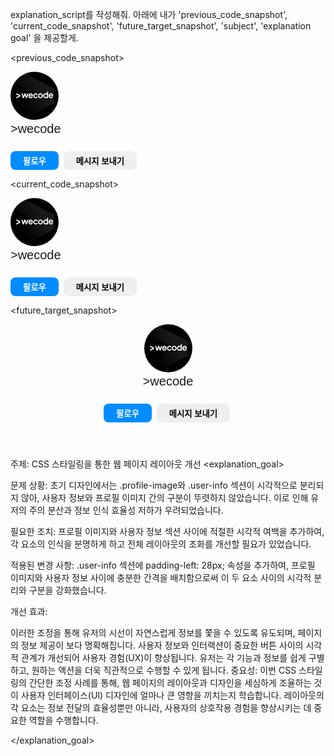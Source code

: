explanation_script를 작성해줘. 아래에 내가 'previous_code_snapshot', 'current_code_snapshot',
'future_target_snapshot', 'subject', 'explanation goal' 을 제공할게.

<previous_code_snapshot>
<!DOCTYPE html>
<html lang="en">

<head>
  <title> My First Instagram </title>
  <style>
    .profile-image {
      width: 77px;
      height: 77px;
      border-radius: 50%;
      display: inline-block;
    }

    .user-info {
      display: inline-block;
    }

    .user-name {
      font-family: Arial;
      font-size: 20px;
    }

    .instagram-button {
      height: 30px;
      border-radius: 8px;
      border: none;
      font-weight: bold;
      margin-top: 24px;
      margin-right: 4px;
      padding: 4px 20px;
    }

    .follow-button {
      color: white;
      background-color: rgb(0, 140, 255);
    }
  </style>
</head>

<body>
  <img class="profile-image" src="./instagram-profile.jpg" alt="profile-picture" />
  <section class="user-info">
    <div class="user-name">
      >wecode
    </div>
    <button class="instagram-button follow-button"> 팔로우 </button>
    <button class="instagram-button"> 메시지 보내기</button>
  </section>
</body>

</html>
</previous_code_snapshot>

<current_code_snapshot>
<!DOCTYPE html>
<html lang="en">

<head>
  <title> My First Instagram </title>
  <style>
    .profile-image {
      width: 77px;
      height: 77px;
      border-radius: 50%;
      display: inline-block;
    }

    .user-info {
      display: inline-block;
      padding-left: 28px;
    }

    .user-name {
      font-family: Arial;
      font-size: 20px;
    }

    .instagram-button {
      height: 30px;
      border-radius: 8px;
      border: none;
      font-weight: bold;
      margin-top: 24px;
      margin-right: 4px;
      padding: 4px 20px;
    }

    .follow-button {
      color: white;
      background-color: rgb(0, 140, 255);
    }
  </style>
</head>

<body>
  <img class="profile-image" src="./instagram-profile.jpg" alt="profile-picture" />
  <section class="user-info">
    <div class="user-name">
      >wecode
    </div>
    <button class="instagram-button follow-button"> 팔로우 </button>
    <button class="instagram-button"> 메시지 보내기</button>
  </section>
</body>

</html>
</current_code_snapshot>

<future_target_snapshot>
<!DOCTYPE html>
<html lang="en">

<head>
  <title> My First Instagram </title>
  <style>
    .profile-image {
      width: 77px;
      height: 77px;
      border-radius: 50%;
      display: inline-block;
    }

    .user-info {
      display: inline-block;
      padding-left: 28px;
    }

    .user-name {
      font-family: Arial;
      font-size: 20px;
    }

    .instagram-button {
      height: 30px;
      border-radius: 8px;
      border: none;
      font-weight: bold;
      margin-top: 24px;
      margin-right: 4px;
      padding: 4px 20px;
    }

    .follow-button {
      color: white;
      background-color: rgb(0, 140, 255);
    }
  </style>
</head>

<body>
  <header class="profile-wrapper">
    <img class="profile-image" src="./instagram-profile.jpg" alt="profile-picture" />
    <section class="user-info">
      <div class="user-name">
        >wecode
      </div>
      <button class="instagram-button follow-button"> 팔로우 </button>
      <button class="instagram-button"> 메시지 보내기</button>
    </section>
  </header>
</body>

</html>
</future_target_snapshot>

<subject> 주제: CSS 스타일링을 통한 웹 페이지 레이아웃 개선 </subject>
<explanation_goal>

문제 상황: 초기 디자인에서는 .profile-image와 .user-info 섹션이 시각적으로 분리되지 않아, 사용자 정보와 프로필 이미지 간의 구분이 뚜렷하지 않았습니다. 이로 인해 유저의 주의 분산과 정보 인식 효율성 저하가 우려되었습니다.

필요한 조치: 프로필 이미지와 사용자 정보 섹션 사이에 적절한 시각적 여백을 추가하여, 각 요소의 인식을 분명하게 하고 전체 레이아웃의 조화를 개선할 필요가 있었습니다.

적용된 변경 사항: .user-info 섹션에 padding-left: 28px; 속성을 추가하여, 프로필 이미지와 사용자 정보 사이에 충분한 간격을 배치함으로써 이 두 요소 사이의 시각적 분리와 구분을 강화했습니다.

개선 효과:

이러한 조정을 통해 유저의 시선이 자연스럽게 정보를 쫓을 수 있도록 유도되며, 페이지의 정보 제공이 보다 명확해집니다.
사용자 정보와 인터랙션이 중요한 버튼 사이의 시각적 관계가 개선되어 사용자 경험(UX)이 향상됩니다. 유저는 각 기능과 정보를 쉽게 구별하고, 원하는 액션을 더욱 직관적으로 수행할 수 있게 됩니다.
중요성: 이번 CSS 스타일링의 간단한 조정 사례를 통해, 웹 페이지의 레이아웃과 디자인을 세심하게 조율하는 것이 사용자 인터페이스(UI) 디자인에 얼마나 큰 영향을 끼치는지 학습합니다. 레이아웃의 각 요소는 정보 전달의 효율성뿐만 아니라, 사용자의 상호작용 경험을 향상시키는 데 중요한 역할을 수행합니다.

</explanation_goal>

<script tone>

유치원 선생님처럼 친절하고 따뜻한 말투, 초보자에게 수업을 하기 위해 기초적인 내용까지 꼼꼼히 설명하고 넘어가는 선생님같은 말투. 하나라도 더 알려주고 싶어하는 멘토의 마음가짐을 가지고 있어요. "~합니다"체가 아니라 "~해요"체를 전체 문단의 70%이상 으로 구성하는 것이 좋아요.

</script tone>